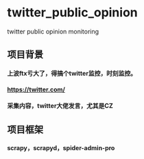 # twitter_public_opinion
twitter public opinion monitoring


## 项目背景
#### 上波ftx亏大了，得搞个twitter监控，时刻监控。
#### https://twitter.com/
#### 采集内容，twitter大佬发言，尤其是CZ


## 项目框架
#### scrapy，scrapyd，spider-admin-pro